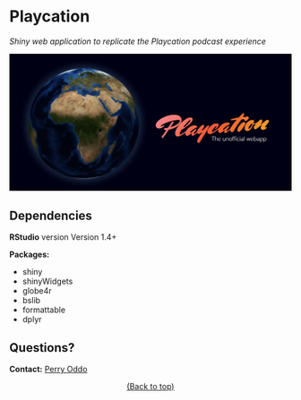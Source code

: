 # **Playcation**
</p>
<p align="left">
    <em>Shiny web application to replicate the Playcation podcast experience</em>
</p>


<!-- Header -->
![Header](https://raw.githubusercontent.com/pcoddo/Playcation/main/www/header.png)

## Dependencies
**RStudio** version Version 1.4+

**Packages:**
  - shiny
  - shinyWidgets
  - globe4r
  - bslib
  - formattable
  - dplyr

## Questions?
**Contact:** [Perry Oddo](https://perryoddo.com/#contact)


<p align="center">
  <a href="#playcation">(Back to top)</a>
</p>
